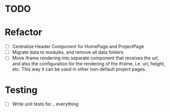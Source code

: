 # TODO

# Refactor
- [ ] Centralize Header Component for HomePage and ProjectPage
- [ ] Migrate data to modules, and remove all data folders
- [ ] Move iframe rendering into separate component that receives the url, and also the configuration for the rendering of the iframe, i.e. url, height, etc. This way it can be used in other non-default project pages.

# Testing
- [ ] Write unit tests for... everything
